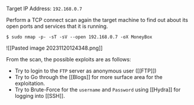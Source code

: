 Target IP Address: `192.168.0.7`

Perform a TCP connect scan again the target machine to find out about its open ports and services that it is running.

```
$ sudo nmap -p- -sT -sV --open 192.168.0.7 -oX MoneyBox
```

![[Pasted image 20231120124348.png]]

From the scan, the possible exploits are as follows:
* Try to login to the `FTP` server as anonymous user ([[FTP]])
* Try to Go through the [[Blogs]] for more surface area for the exploitation.
* Try to Brute-Force for the `username` and `Password` using [[Hydra]] for logging into [[SSH]].
